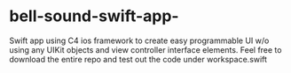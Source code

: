 # bell-sound-swift-app-
Swift app using C4 ios framework to create easy programmable UI w/o using any UIKit objects and view controller interface elements.  Feel free to download the entire repo and test out the code under workspace.swift
